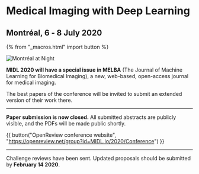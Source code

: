 <h1 class="midl">Medical&nbsp;Imaging with Deep&nbsp;Learning</h1>
<h2 class="midl">Montréal, 6 ‑ 8 July 2020</h2>

{% from "_macros.html" import button %}


<p class="primary-photo centered">
    <img alt="Montréal at Night" src="/images/montreal-at-night.jpg">
</p>

**MIDL 2020 will have a special issue in MELBA** (The Journal of Machine Learning for Biomedical Imaging), a new, web-based, open-access journal for medical imaging.

The best papers of the conference will be invited to submit an extended version of their work there.

---

**Paper submission is now closed.** All submitted abstracts are publicly visible, and the PDFs will be made public shortly.

{{ button("OpenReview conference website", "https://openreview.net/group?id=MIDL.io/2020/Conference") }}

---

Challenge reviews have been sent. Updated proposals should be submitted by **February 14 2020**.